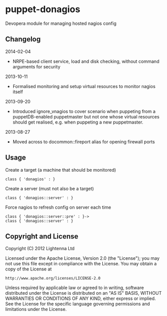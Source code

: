 puppet-donagios
===============

Devopera module for managing hosted nagios config

Changelog
---------

2014-02-04

  * NRPE-based client service, load and disk checking, without command arguments for security

2013-10-11

  * Formalised monitoring and setup virtual resources to monitor nagios itself

2013-09-20

  * Introduced ignore_vnagios to cover scenario when puppeting from a puppetDB-enabled puppetmaster but not one whose virtual resources should get realised, e.g. when puppeting a new puppetmaster.

2013-08-27

  * Moved across to docommon::fireport alias for opening firewall ports

Usage
-----

Create a target (a machine that should be monitored)

    class { 'donagios' : }

Create a server (must not also be a target)

    class { 'donagios::server' : }

Force nagios to refresh config on server each time

    class { 'donagios::server::pre' : }->
    class { 'donagios::server' : }

Copyright and License
---------------------

Copyright (C) 2012 Lightenna Ltd

Licensed under the Apache License, Version 2.0 (the "License"); you may not use this file except in compliance with the License. You may obtain a copy of the License at

    http://www.apache.org/licenses/LICENSE-2.0

Unless required by applicable law or agreed to in writing, software distributed under the License is distributed on an "AS IS" BASIS, WITHOUT WARRANTIES OR CONDITIONS OF ANY KIND, either express or implied. See the License for the specific language governing permissions and limitations under the License.